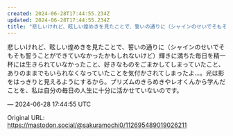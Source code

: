 ```yaml
---
created: 2024-06-28T17:44:55.234Z
updated: 2024-06-28T17:44:55.234Z
title: "悲しいけれど、眩しい煌めきを見たことで、誓いの通りに（シャインのせいでそもそも誓うことができていなかったかもしれないけど）輝きに満ちた毎日を精一杯には生きられて[...]"
---
```


<p>悲しいけれど、眩しい煌めきを見たことで、誓いの通りに（シャインのせいでそもそも誓うことができていなかったかもしれないけど）輝きに満ちた毎日を精一杯には生きられていなかったこと、好きなものをごまかしてしまっていたこと、ありのままでもいられなくなっていたことを気付かされてしまったよ…。光は影をはっきりと見えるようにするから。プリズムのきらめきやレオくんから学んだことを、私は自分の毎日の人生に十分に活かせていないのです。</p>

&mdash; 2024-06-28 17:44:55 UTC

Original URL: https://mastodon.social/@sakuramochi0/112695489019026211
